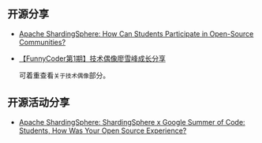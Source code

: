 
## 开源分享 

- [Apache ShardingSphere: How Can Students Participate in Open-Source Communities?](https://medium.com/geekculture/how-can-students-participate-in-open-source-communities-ff30a08169ef)

- [【FunnyCoder第1期】技术偶像廖雪峰成长分享](https://zhuanlan.zhihu.com/p/335029724)

  可着重查看`关于技术偶像`部分。

## 开源活动分享

- [Apache ShardingSphere: ShardingSphere x Google Summer of Code: Students, How Was Your Open Source Experience?](https://medium.com/nerd-for-tech/shardingsphere-x-google-summer-of-code-students-how-was-your-open-source-experience-cd1a635e8882)
